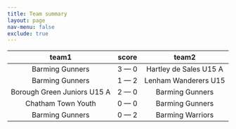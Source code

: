 ```yaml
---
title: Team summary
layout: page
nav-menu: false
exclude: true
---
```




|            team1            |    score    |         team2          |
|:---------------------------:|:-----------:|:----------------------:|
|       Barming Gunners       | 3 &mdash; 0 | Hartley de Sales U15 A |
|       Barming Gunners       | 1 &mdash; 2 |  Lenham Wanderers U15  |
| Borough Green Juniors U15 A | 2 &mdash; 0 |    Barming Gunners     |
|     Chatham Town Youth      | 0 &mdash; 0 |    Barming Gunners     |
|       Barming Gunners       | 0 &mdash; 2 |    Barming Warriors    |

 <br /><br /><br />